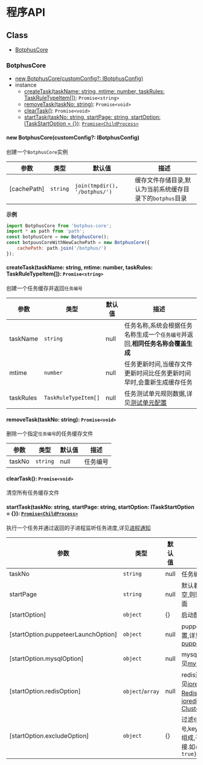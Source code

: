 # 程序API

## Class
- [BotphusCore](#BotphusCore)

<a name="BotphusCore"></a>
### BotphusCore

- [new BotphusCore(customConfig?: IBotphusConfig)](#new_BotphusCore)
- instance
    - [createTask(taskName: string, mtime: number, taskRules: TaskRuleTypeItem[])](#create_task): `Promise<string>`
    - [removeTask(taskNo: string)](#remove_task): `Promise<void>`
    - [clearTask()](#clear_task): `Promise<void>`
    - [startTask(taskNo: string, startPage: string, startOption: ITaskStartOption = {})](#start_task): [`Promise<ChildProcess>`](https://nodejs.org/dist/latest-v8.x/docs/api/child_process.html)

<a name="new_BotphusCore"></a>
#### new BotphusCore(customConfig?: IBotphusConfig)

创建一个`BotphusCore`实例

参数 | 类型 | 默认值 | 描述 
--- | --- | --- | ---
[cachePath] | `string` | `join(tmpdir(), '/botphus/')` | 缓存文件存储目录,默认为当前系统缓存目录下的`botphus`目录

**示例**
```javascript
import BotphusCore from 'botphus-core';
import * as path from 'path';
const botphusCore = new BotphusCore();
const botpuusCoreWithNewCachePath = new BotphusCore({
    cachePath: path.join('/botphus/')
});
```

<a name="create_task"></a>
#### createTask(taskName: string, mtime: number, taskRules: TaskRuleTypeItem[]): `Promise<string>`

创建一个任务缓存并返回`任务编号`

参数 | 类型 | 默认值 | 描述 
--- | --- | --- | ---
taskName | `string` | null | 任务名称,系统会根据任务名称生成一个`任务编号`并返回,**相同任务名称会覆盖生成**
mtime | `number` | null | 任务更新时间,当缓存文件更新时间比任务更新时间早时,会重新生成缓存任务
taskRules | `TaskRuleTypeItem[]` | null | 任务测试单元规则数据,详见[测试单元配置](unit.md)

<a name="remove_task"></a>
#### removeTask(taskNo: string): `Promise<void>`

删除一个指定`任务编号`的任务缓存文件

参数 | 类型 | 默认值 | 描述 
--- | --- | --- | ---
taskNo | `string` | null | 任务编号

<a name="clear_task"></a>
#### clearTask(): `Promise<void>`

清空所有任务缓存文件

<a name="start_task"></a>
#### startTask(taskNo: string, startPage: string, startOption: ITaskStartOption = {}): [`Promise<ChildProcess>`](https://nodejs.org/dist/latest-v8.x/docs/api/child_process.html)

执行一个任务并通过返回的子进程监听任务进度,详见[进程通知](process_message.md)

参数 | 类型 | 默认值 | 描述 
--- | --- | --- | ---
taskNo | `string` | null | 任务编号
startPage | `string` | null | 默认着陆页,如果为空,则默认不跳转页面
[startOption] | `object` | {} | 启动配置
[startOption.puppeteerLaunchOption] | `object` | null | puppeteer启动配置,详见[puppeteer.launch](https://pptr.dev/#?product=Puppeteer&version=v1.7.0&show=api-puppeteerlaunchoptions)
[startOption.mysqlOption] | `object` | null | mysql连接配置,详见[mysql](https://github.com/mysqljs/mysql#introduction)
[startOption.redisOption] | `object`/`array` | null | redis连接配置,详见[ioredis:new Redis](https://github.com/luin/ioredis/blob/master/API.md#new_Redis_new)或[ioredis:new Cluster](https://github.com/luin/ioredis/blob/master/API.md#new_Cluster_new)
[startOption.excludeOption] | `object` | {} | 过滤`任务单元索引序号`,key由数组下标组成,子任务以`-`连接.如`{'0-0': true}`

